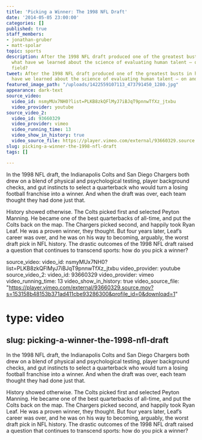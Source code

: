 ```yaml
---
title: 'Picking a Winner: The 1998 NFL Draft'
date: '2014-05-05 23:00:00'
categories: []
published: true
staff_members:
- jonathan-gruber
- matt-spolar
topic: sports
description: After the 1998 NFL draft produced one of the greatest busts in history,
  what have we learned about the science of evaluating human talent – on and off the
  field?
tweet: After the 1998 NFL draft produced one of the greatest busts in history, what
  have we learned about the science of evaluating human talent – on and off the field?
featured_image_path: "/uploads/1422559107113_473791450_1280.jpg"
appearance: dark-text
source_video:
  video_id: nsmyMUx7NH0?list=PLKB8zkQFlMyJ7iBJqT9pnnwTfXz_jtxbu
  video_provider: youtube
source_video_2:
  video_id: 93660329
  video_provider: vimeo
  video_running_time: 13
  video_show_in_history: true
  video_source_file: https://player.vimeo.com/external/93660329.source.mov?s=153158b48153b371ad411cbe93286300&profile_id=0&download=1
slug: picking-a-winner-the-1998-nfl-draft
tags: []

---
```

In the 1998 NFL draft, the Indianapolis Colts and San Diego Chargers both drew on a blend of physical and psychological testing, player background checks, and gut instincts to select a quarterback who would turn a losing football franchise into a winner. And when the draft was over, each team thought they had done just that.

History showed otherwise. The Colts picked first and selected Peyton Manning. He became one of the best quarterbacks of all-time, and put the Colts back on the map. The Chargers picked second, and happily took Ryan Leaf. He was a proven winner, they thought. But four years later, Leaf’s career was over, and he was on his way to becoming, arguably, the worst draft pick in NFL history. The drastic outcomes of the 1998 NFL draft raised a question that continues to transcend sports: how do you pick a winner?

[](http://www.nytimes.com/2014/04/07/us/politics/killing-on-bus-recalls-superpredator-threat-of-90s.html?ref=us)

source_video:
  video_id: nsmyMUx7NH0?list=PLKB8zkQFlMyJ7iBJqT9pnnwTfXz_jtxbu
  video_provider: youtube
source_video_2:
  video_id: 93660329
  video_provider: vimeo
  video_running_time: 13
  video_show_in_history: true
  video_source_file: "https://player.vimeo.com/external/93660329.source.mov?s=153158b48153b371ad411cbe93286300&profile_id=0&download=1"
# type: video
slug: picking-a-winner-the-1998-nfl-draft
---

In the 1998 NFL draft, the Indianapolis Colts and San Diego Chargers both drew on a blend of physical and psychological testing, player background checks, and gut instincts to select a quarterback who would turn a losing football franchise into a winner. And when the draft was over, each team thought they had done just that.

History showed otherwise. The Colts picked first and selected Peyton Manning. He became one of the best quarterbacks of all-time, and put the Colts back on the map. The Chargers picked second, and happily took Ryan Leaf. He was a proven winner, they thought. But four years later, Leaf’s career was over, and he was on his way to becoming, arguably, the worst draft pick in NFL history. The drastic outcomes of the 1998 NFL draft raised a question that continues to transcend sports: how do you pick a winner?

[](http://www.nytimes.com/2014/04/07/us/politics/killing-on-bus-recalls-superpredator-threat-of-90s.html?ref=us)

